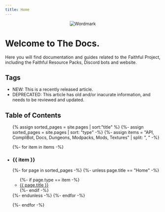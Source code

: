 ```yaml
---
title: Home
---
```

<p align="center">
  <img src="https://database.faithfulpack.net/images/branding/wordmarks/outlined/flat/faithful_flat_border.png" alt="Wordmark">
</p>

<h1>Welcome to The Docs.</h1>
<p align="justify">Here you will find documentation and guides related to the Faithful Project, including the Faithful Resource Packs, Discord bots and website.</p>

<h2>Tags</h2>
<ul class="no-heads">
  <li><span class="new-badge">NEW</span>: This is a recently released article.</li>
  <li><span class="deprecated-badge">DEPRECATED</span>: This article has old and/or inacurate information, and needs to be reviewed and updated.</li>
</ul>

<h2>Table of Contents</h2>
<div class="table-of-content" style="position: inherit;">

<ul>

{% assign sorted_pages = site.pages | sort:"title" %}
{%- assign sorted_pages = site.pages | sort: "type" -%}
{%- assign items = "API, CompliBot, Docs, Dungeons, Modpacks, Mods, Textures" | split: ", " -%}

{%- for item in items -%}
<li><h3>{{ item }}</h3></li>

{%- for page in sorted_pages -%}
{%- unless page.title == "Home" -%}
<ul>
{%- if page.type == item -%}
<li><a href="{{ site.baseurl }}{{ page.url }}">{{ page.title }}</a></li>
{%- endif -%}
</ul>
{%- endunless -%}
{%- endfor -%}

{%- endfor -%}
</ul>
</div>
